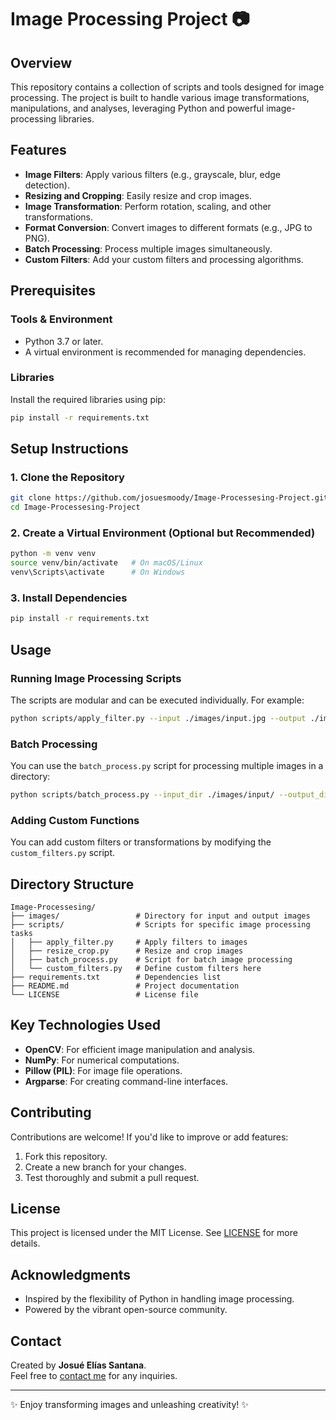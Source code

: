 
# Image Processing Project 📷

## Overview
This repository contains a collection of scripts and tools designed for image processing. 
The project is built to handle various image transformations, manipulations, and analyses, 
leveraging Python and powerful image-processing libraries.

## Features
- **Image Filters**: Apply various filters (e.g., grayscale, blur, edge detection).
- **Resizing and Cropping**: Easily resize and crop images.
- **Image Transformation**: Perform rotation, scaling, and other transformations.
- **Format Conversion**: Convert images to different formats (e.g., JPG to PNG).
- **Batch Processing**: Process multiple images simultaneously.
- **Custom Filters**: Add your custom filters and processing algorithms.

## Prerequisites

### Tools & Environment
- Python 3.7 or later.
- A virtual environment is recommended for managing dependencies.

### Libraries
Install the required libraries using pip:
```bash
pip install -r requirements.txt
```

## Setup Instructions

### 1. Clone the Repository
```bash
git clone https://github.com/josuesmoody/Image-Processesing-Project.git
cd Image-Processesing-Project
```

### 2. Create a Virtual Environment (Optional but Recommended)
```bash
python -m venv venv
source venv/bin/activate   # On macOS/Linux
venv\Scripts\activate      # On Windows
```

### 3. Install Dependencies
```bash
pip install -r requirements.txt
```

## Usage

### Running Image Processing Scripts
The scripts are modular and can be executed individually. For example:
```bash
python scripts/apply_filter.py --input ./images/input.jpg --output ./images/output.jpg --filter grayscale
```

### Batch Processing
You can use the `batch_process.py` script for processing multiple images in a directory:
```bash
python scripts/batch_process.py --input_dir ./images/input/ --output_dir ./images/output/ --operation resize --size 256x256
```

### Adding Custom Functions
You can add custom filters or transformations by modifying the `custom_filters.py` script.

## Directory Structure
```
Image-Processesing/
├── images/                 # Directory for input and output images
├── scripts/                # Scripts for specific image processing tasks
│   ├── apply_filter.py     # Apply filters to images
│   ├── resize_crop.py      # Resize and crop images
│   ├── batch_process.py    # Script for batch image processing
│   └── custom_filters.py   # Define custom filters here
├── requirements.txt        # Dependencies list
├── README.md               # Project documentation
└── LICENSE                 # License file
```

## Key Technologies Used

- **OpenCV**: For efficient image manipulation and analysis.
- **NumPy**: For numerical computations.
- **Pillow (PIL)**: For image file operations.
- **Argparse**: For creating command-line interfaces.

## Contributing

Contributions are welcome! If you'd like to improve or add features:
1. Fork this repository.
2. Create a new branch for your changes.
3. Test thoroughly and submit a pull request.

## License

This project is licensed under the MIT License. See [LICENSE](LICENSE) for more details.

## Acknowledgments

- Inspired by the flexibility of Python in handling image processing.
- Powered by the vibrant open-source community.

## Contact

Created by **Josué Elías Santana**.  
Feel free to [contact me](https://www.linkedin.com/in/josue-santana/) for any inquiries.

---
✨ Enjoy transforming images and unleashing creativity! ✨
